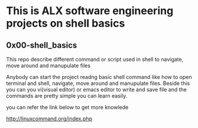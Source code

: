 # This is ALX software engineering projects on shell basics



## 0x00-shell_basics

This repo describe different command or script used in shell to navigate, move around and manupulate files



Anybody can start the project readng basic shell command like how to open terminal and shell, navigate, move around and manupulate files. Beside this you can you vi(visual editor) or emacs editor to write and save file and the commands are pretty simple you can learn easily.



you can refer the link below to get more knowlede



http://linuxcommand.org/index.php